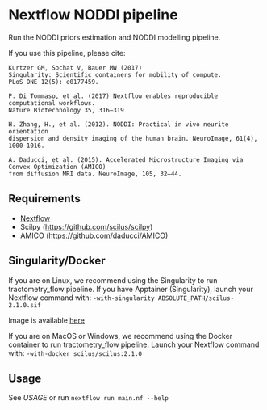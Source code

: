 Nextflow NODDI pipeline
=======================

Run the NODDI priors estimation and NODDI modelling pipeline.

If you use this pipeline, please cite:

```
Kurtzer GM, Sochat V, Bauer MW (2017)
Singularity: Scientific containers for mobility of compute.
PLoS ONE 12(5): e0177459. 

P. Di Tommaso, et al. (2017) Nextflow enables reproducible computational workflows.
Nature Biotechnology 35, 316–319

H. Zhang, H., et al. (2012). NODDI: Practical in vivo neurite orientation
dispersion and density imaging of the human brain. NeuroImage, 61(4), 1000–1016. 

A. Daducci, et al. (2015). Accelerated Microstructure Imaging via Convex Optimization (AMICO)
from diffusion MRI data. NeuroImage, 105, 32–44. 
```

Requirements
------------

- [Nextflow](https://www.nextflow.io)
- Scilpy (https://github.com/scilus/scilpy)
- AMICO (https://github.com/daducci/AMICO)

Singularity/Docker
-----------
If you are on Linux, we recommend using the Singularity to run tractometry_flow pipeline.
If you have Apptainer (Singularity), launch your Nextflow command with:
`-with-singularity ABSOLUTE_PATH/scilus-2.1.0.sif`

Image is available [here](http://scil.dinf.usherbrooke.ca/en/containers_list/scilus-2.1.0.sif)

If you are on MacOS or Windows, we recommend using the Docker container to run tractometry_flow pipeline.
Launch your Nextflow command with:
`-with-docker scilus/scilus:2.1.0`

Usage
-----

See *USAGE* or run `nextflow run main.nf --help`
